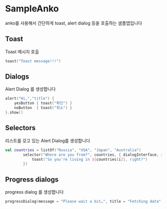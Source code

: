# SampleAnko
anko를 사용해서 간단하게 toast, alert dialog 등을 호출하는 샘플앱입니다

## Toast
Toast 메시지 호출
```kotlin
toast("Toast message!!!")
```

## Dialogs
Alert Dialog 를 생성합니다
```kotlin
alert("Hi,","title") {
    yesButton { toast("확인") }
    noButton  { toast("취소") }
}.show()
```

## Selectors
리스트를 갖고 있는 Alert Dialog를 생성합니다
```kotlin
val countries = listOf("Russia", "USA", "Japan", "Australia")
        selector("Where are you from?", countries, { dialogInterface, i ->
            toast("So you're living in ${countries[i]}, right?")
        })
```

## Progress dialogs
progress dialog 를 생성합니다
```kotlin
progressDialog(message = "Please wait a bit…", title = "Fetching data").show()
```